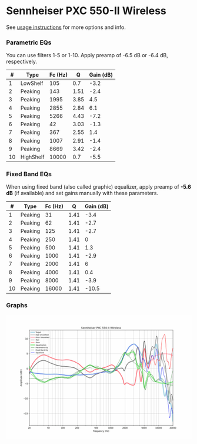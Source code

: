 # Sennheiser PXC 550-II Wireless
See [usage instructions](https://github.com/jaakkopasanen/AutoEq#usage) for more options and info.

### Parametric EQs
You can use filters 1-5 or 1-10. Apply preamp of -6.5 dB or -6.4 dB, respectively.

|   # | Type      |   Fc (Hz) |    Q |   Gain (dB) |
|-----|-----------|-----------|------|-------------|
|   1 | LowShelf  |       105 | 0.7  |        -3.2 |
|   2 | Peaking   |       143 | 1.51 |        -2.4 |
|   3 | Peaking   |      1995 | 3.85 |         4.5 |
|   4 | Peaking   |      2855 | 2.84 |         6.1 |
|   5 | Peaking   |      5266 | 4.43 |        -7.2 |
|   6 | Peaking   |        42 | 3.03 |        -1.3 |
|   7 | Peaking   |       367 | 2.55 |         1.4 |
|   8 | Peaking   |      1007 | 2.91 |        -1.4 |
|   9 | Peaking   |      8669 | 3.42 |        -2.4 |
|  10 | HighShelf |     10000 | 0.7  |        -5.5 |

### Fixed Band EQs
When using fixed band (also called graphic) equalizer, apply preamp of **-5.6 dB** (if available) and set gains manually with these parameters.

|   # | Type    |   Fc (Hz) |    Q |   Gain (dB) |
|-----|---------|-----------|------|-------------|
|   1 | Peaking |        31 | 1.41 |        -3.4 |
|   2 | Peaking |        62 | 1.41 |        -2.7 |
|   3 | Peaking |       125 | 1.41 |        -2.7 |
|   4 | Peaking |       250 | 1.41 |         0   |
|   5 | Peaking |       500 | 1.41 |         1.3 |
|   6 | Peaking |      1000 | 1.41 |        -2.9 |
|   7 | Peaking |      2000 | 1.41 |         6   |
|   8 | Peaking |      4000 | 1.41 |         0.4 |
|   9 | Peaking |      8000 | 1.41 |        -3.9 |
|  10 | Peaking |     16000 | 1.41 |       -10.5 |

### Graphs
![](./Sennheiser%20PXC%20550-II%20Wireless.png)
